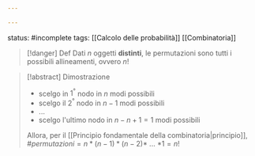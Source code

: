 ```yaml
---

---
```


status: #incomplete
tags: [[Calcolo delle probabilità]] [[Combinatoria]]

> [!danger] Def
> Dati $n$ oggetti **distinti**, le permutazioni sono tutti i possibili allineamenti, ovvero $n!$

 > [!abstract] Dimostrazione
 > - scelgo in $1^°$ nodo in $n$ modi possibili
 > - scelgo il $2^°$ nodo in $n-1$ modi possibili
 > - ...
 > - scelgo l'ultimo nodo in $n-n+1=1$ modi possibili
 > 
 > Allora, per il [[Principio fondamentale della combinatoria|principio]], $\#permutazioni=n*(n-1)*(n-2)*$ ... $*1 = n!$
 